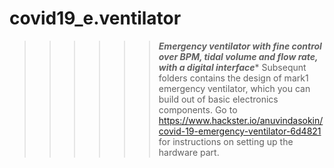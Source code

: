 # covid19_e.ventilator
>>>>>>*****Emergency ventilator with fine control over BPM, tidal volume and flow rate, with a digital interface******
Subsequnt folders contains the design of mark1 emergency ventilator, which you can build out of basic electronics components.
Go to https://www.hackster.io/anuvindasokin/covid-19-emergency-ventilator-6d4821 for instructions on setting up the hardware part.
